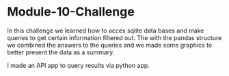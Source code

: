 # Module-10-Challenge
In this challenge we learned how to acces sqlite data bases and make queries to get certain information filtered out. The with the pandas structure
we combined the answers to the queries and we made some graphics to better present the data as a summary.

I made an API app to query results via python app.

